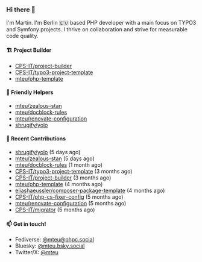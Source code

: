 ### Hi there 👋

I'm Martin. I'm Berlin 🇪🇺 based PHP developer with a main focus on TYPO3 and Symfony projects. I thrive on
collaboration and strive for measurable code quality.

#### 🏗️ Project Builder

- [CPS-IT/project-builder](https://github.com/CPS-IT/project-builder)
- [CPS-IT/typo3-project-template](https://github.com/CPS-IT/typo3-project-template)
- [mteu/php-template](https://github.com/mteu/php-template)

#### 🚜 Friendly Helpers

- [mteu/zealous-stan](https://github.com/mteu/zealous-stan)
- [mteu/docblock-rules](https://github.com/mteu/docblock-rules)
- [mteu/renovate-configuration](https://github.com/mteu/renovate-configuration)
- [shrugify/yolo](https://github.com/shrugify/yolo)

#### 👷 Recent Contributions


- [shrugify/yolo](https://github.com/shrugify/yolo) (5 days ago)
- [mteu/zealous-stan](https://github.com/mteu/zealous-stan) (5 days ago)
- [mteu/docblock-rules](https://github.com/mteu/docblock-rules) (1 month ago)
- [CPS-IT/typo3-project-template](https://github.com/CPS-IT/typo3-project-template) (3 months ago)
- [CPS-IT/project-builder](https://github.com/CPS-IT/project-builder) (3 months ago)
- [mteu/php-template](https://github.com/mteu/php-template) (4 months ago)
- [eliashaeussler/composer-package-template](https://github.com/eliashaeussler/composer-package-template) (4 months ago)
- [CPS-IT/php-cs-fixer-config](https://github.com/CPS-IT/php-cs-fixer-config) (5 months ago)
- [mteu/renovate-configuration](https://github.com/mteu/renovate-configuration) (5 months ago)
- [CPS-IT/migrator](https://github.com/CPS-IT/migrator) (5 months ago)

#### 📫 Get in touch!

- Fediverse: [@mteu@phpc.social](https://phpc.social/@mteu)
- Bluesky: [@mteu.bsky.social](https://bsky.app/profile/mteu.bsky.social)
- Twitter/X: [@mteu](https://x.com/mteu)
